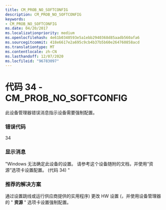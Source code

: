 ```yaml
---
title: CM_PROB_NO_SOFTCONFIG
description: CM_PROB_NO_SOFTCONFIG
keywords:
- CM_PROB_NO_SOFTCONFIG
ms.date: 04/20/2017
ms.localizationpriority: medium
ms.openlocfilehash: 4e61b0340593e5a1ebb2940368d85aadb560afa6
ms.sourcegitcommit: 418e6617e2a695c9cb4b37b5b60e264760858acd
ms.translationtype: MT
ms.contentlocale: zh-CN
ms.lasthandoff: 12/07/2020
ms.locfileid: "96783097"
---
```

# <a name="code-34---cm_prob_no_softconfig"></a>代码 34 - CM_PROB_NO_SOFTCONFIG

此设备管理器错误消息指示设备需要强制配置。

### <a name="error-code"></a>错误代码

34

### <a name="display-message"></a>显示消息

"Windows 无法确定此设备的设置。 请参考这个设备随附的文档，并使用“资源”选项卡设置配置。  (代码 34) "

### <a name="recommended-resolution"></a>推荐的解决方案

通过设置跳线或运行供应商提供的实用程序) 更改 HW 设置 (，并使用设备管理器的 " **资源** " 选项卡设置强制配置。
